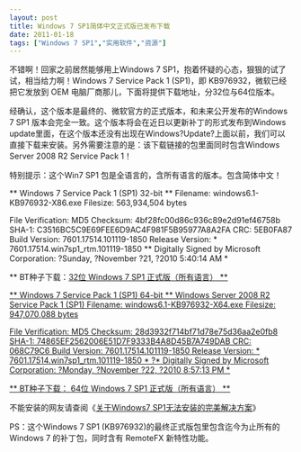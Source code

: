 ```yaml
---
layout: post
title: Windows 7 SP1简体中文正式版已发布下载		
date: 2011-01-18
tags: ["Windows 7 SP1","实用软件","资源"]
---
```


不错啊！回家之前居然能够用上Windows 7 SP1，抱着怀疑的心态，狠狠的试了试，相当给力啊！Windows 7 Service Pack 1 (SP1)，即 KB976932，微软已经把它发放到 OEM 电脑厂商那儿，下面将提供下载地址，分32位与64位版本。

经确认，这个版本是最终的、微软官方的正式版本，和未来公开发布的Windows 7 SP1 版本会完全一致。这个版本将会在近日以更新补丁的形式发布到Windows update里面，在这个版本还没有出现在Windows?Update?上面以前，我们可以直接下载来安装。另外需要注意的是：该下载链接的包里面同时包含Windows Server 2008 R2 Service Pack 1！

特别提示：这个Win7 SP1 包是全语言的，含所有语言的版本。包含简体中文！

** Windows 7 Service Pack 1 (SP1) 32-bit **
Filename: windows6.1-KB976932-X86.exe
Filesize: 563,934,504 bytes

File Verification:
MD5 Checksum: 4bf28fc00d86c936c89e2d91ef46758b
SHA-1: C3516BC5C9E69FEE6D9AC4F981F5B95977A8A2FA
CRC: 5EB0FA87
Build Version: 7601.17514.101119-1850
Release Version: * 7601.17514.win7sp1_rtm.101119-1850 ** Digitally Signed by Microsoft Corporation: ?Sunday, ?November ?21, ?2010 5:40:14 AM *

** BT种子下载：<a href="http://www.saqqdy.com/?r=http://down.ruanmei.com/windows7-sp1-rtm-x86.zip" target="_blank">32位 Windows 7 SP1 正式版（所有语言） **</strong>

** Windows 7 Service Pack 1 (SP1) 64-bit **
Windows Server 2008 R2 Service Pack 1 (SP1)
Filename: windows6.1-KB976932-X64.exe
Filesize: 947,070,088 bytes

File Verification:
MD5 Checksum: 28d3932f714bf71d78e75d36aa2e0fb8
SHA-1: 74865EF2562006E51D7F9333B4A8D45B7A749DAB
CRC: 068C79C6
Build Version: 7601.17514.101119-1850
Release Version: * 7601.17514.win7sp1_rtm.101119-1850 *
?* Digitally Signed by Microsoft Corporation: ?Monday, ?November ?22, ?2010 8:57:13 PM *

** BT种子下载： **<a href="http://www.saqqdy.com/?r=http://down.ruanmei.com/windows7-sp1-rtm-x64.zip" target="_blank">** 64位 Windows 7 SP1 正式版（所有语言） **</a>

不能安装的网友请查阅《<a title="关于Windows7 SP1无法安装的完美解决方案" rel="bookmark" href="http://www.saqqdy.com/computer-skills/windows7-sp1-can-not-be-installed-on-the-perfect-solution">关于Windows7 SP1无法安装的完美解决方案</a>》

PS：这个Windows 7 SP1 (KB976932)的最终正式版包里包含迄今为止所有的Windows 7 的补丁包，同时含有 RemoteFX 新特性功能。		